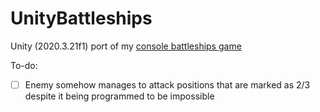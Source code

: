 # UnityBattleships
Unity (2020.3.21f1) port of my [console battleships game](https://github.com/exostin/ConsoleBattleshipsGame)

To-do:
- [ ] Enemy somehow manages to attack positions that are marked as 2/3 despite it being programmed to be impossible